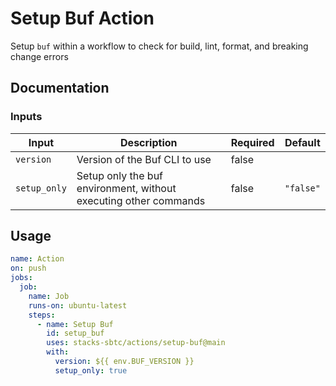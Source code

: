 # Setup Buf Action

Setup `buf` within a workflow to check for build, lint, format, and breaking change errors

## Documentation

### Inputs

| Input        | Description                                                      | Required | Default   |
| ------------ | ---------------------------------------------------------------- | -------- | --------- |
| `version`    | Version of the Buf CLI to use                                    | false    |           |
| `setup_only` | Setup only the buf environment, without executing other commands | false    | `"false"` |

## Usage

```yaml
name: Action
on: push
jobs:
  job:
    name: Job
    runs-on: ubuntu-latest
    steps:
      - name: Setup Buf
        id: setup_buf
        uses: stacks-sbtc/actions/setup-buf@main
        with:
          version: ${{ env.BUF_VERSION }}
          setup_only: true
```
